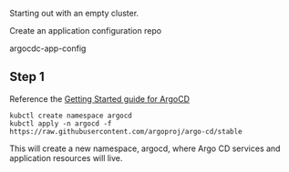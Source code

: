 Starting out with an empty cluster.

Create an application configuration repo

argocdc-app-config

## Step 1

Reference the [Getting Started guide for ArgoCD](https://argo-cd.readthedocs.io/en/stable/getting_started/)

```shell
kubctl create namespace argocd
kubctl apply -n argocd -f https://raw.githubusercontent.com/argoproj/argo-cd/stable
```

This will create a new namespace, argocd, where Argo CD services and application resources will live.


